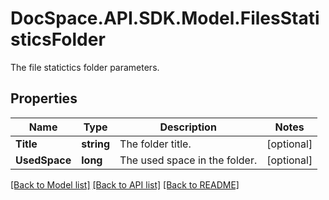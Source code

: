 # DocSpace.API.SDK.Model.FilesStatisticsFolder
The file statictics folder parameters.

## Properties

Name | Type | Description | Notes
------------ | ------------- | ------------- | -------------
**Title** | **string** | The folder title. | [optional] 
**UsedSpace** | **long** | The used space in the folder. | [optional] 

[[Back to Model list]](../README.md#documentation-for-models) [[Back to API list]](../README.md#documentation-for-api-endpoints) [[Back to README]](../README.md)

